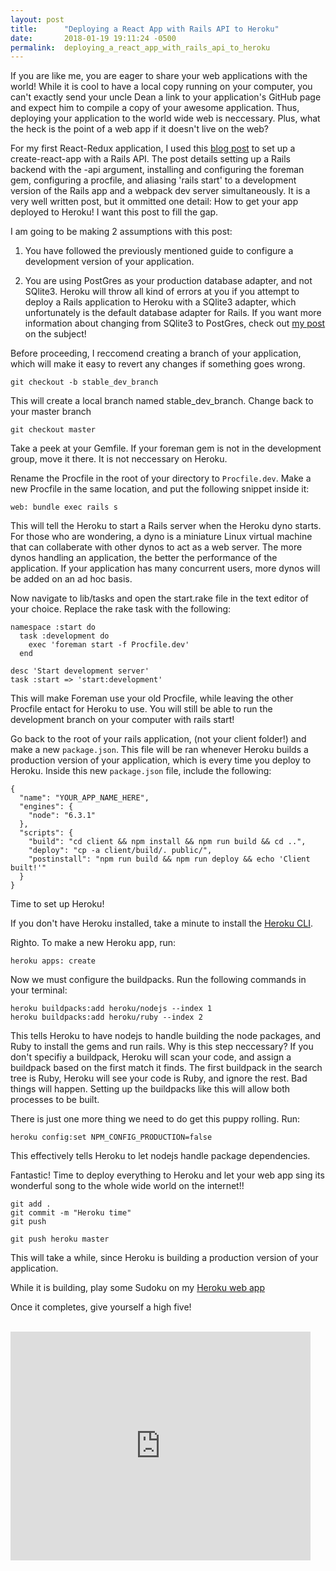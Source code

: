 ```yaml
---
layout: post
title:      "Deploying a React App with Rails API to Heroku"
date:       2018-01-19 19:11:24 -0500
permalink:  deploying_a_react_app_with_rails_api_to_heroku
---
```


If you are like me, you are eager to share your web applications with the world! While it is cool to have a local copy running on your computer, you can't exactly send your uncle Dean a link to your application's GitHub page and expect him to compile a copy of your awesome application. Thus, deploying your application to the world wide web is neccessary. Plus, what the heck is the point of a web app if it doesn't live on the web?

For my first React-Redux application, I used this [blog post](https://www.fullstackreact.com/articles/how-to-get-create-react-app-to-work-with-your-rails-api/) to set up a create-react-app with a Rails API.  The post details setting up a Rails backend with the -api argument, installing and configuring the foreman gem,  configuring a procfile, and  aliasing 'rails start' to a development version of the Rails app and a webpack dev server simultaneously.  It is a very well written post, but it ommitted one detail: How to get your app deployed to Heroku! I want this post to fill the gap.

I am going to be making 2 assumptions with this post:

1. You have followed the previously mentioned guide to configure a development version of your application.

2. You are using PostGres as your production database adapter, and not SQlite3. Heroku will throw all kind of errors at you if you        attempt to deploy a Rails application to Heroku with a SQlite3 adapter, which unfortunately is the default database adapter for Rails. If you want more information about changing from SQlite3 to PostGres, check out [my post](http://alexandrawright.net/your_first_heroku_deployment) on the subject!

Before proceeding, I reccomend creating a branch of your application, which will make it easy to revert any changes if something goes wrong.  

```
git checkout -b stable_dev_branch
```

This will create a local branch named stable_dev_branch. Change back to your master branch 

```
git checkout master
```

Take a peek at your Gemfile. If your foreman gem is not in the development group, move it there. It is not neccessary on Heroku.

Rename the Procfile in the root of your directory to `Procfile.dev`. Make a new Procfile in the same location, and put the following snippet inside it:

```
web: bundle exec rails s
```

This will tell the Heroku to start a Rails server when the Heroku dyno starts. For those who are wondering,  a dyno is a miniature Linux virtual machine that can collaberate with other dynos to act as a web server. The more dynos handling an application, the better the performance of the application. If your application has many concurrent users, more dynos will be added on an ad hoc basis.

Now navigate to lib/tasks and open the start.rake file in the text editor of your choice. Replace the rake task with the following:

```
namespace :start do
  task :development do
    exec 'foreman start -f Procfile.dev'
  end

desc 'Start development server'
task :start => 'start:development'
```

This will make Foreman use your old Procfile, while leaving the other Procfile entact for Heroku to use. You will still be able to run the development branch on your computer with rails start!

Go back to the root of your rails application, (not your client folder!) and make a new `package.json`. This file will be ran whenever Heroku builds a production version of your application, which is every time you deploy to Heroku. Inside this new `package.json` file, include the following:

```
{
  "name": "YOUR_APP_NAME_HERE",
  "engines": {
    "node": "6.3.1"
  },
  "scripts": {
    "build": "cd client && npm install && npm run build && cd ..",
    "deploy": "cp -a client/build/. public/",
    "postinstall": "npm run build && npm run deploy && echo 'Client built!'"
  }
}
```

Time to set up Heroku!

If you don't have Heroku installed, take a minute to install the [Heroku CLI](https://devcenter.heroku.com/articles/heroku-cli).

Righto. To make a new Heroku app, run:

```
heroku apps: create
```


Now we must configure the buildpacks. Run the following commands in your terminal:

```
heroku buildpacks:add heroku/nodejs --index 1
heroku buildpacks:add heroku/ruby --index 2
```

This tells Heroku to have nodejs to handle building the node packages, and Ruby to install the gems and run rails. Why is this step neccessary? If you don't specifiy a buildpack, Heroku will scan your code, and assign a buildpack based on the first match it finds. The first buildpack in the search tree is Ruby, Heroku will see your code is Ruby, and ignore the rest. Bad things will happen. Setting up the buildpacks like this will allow both processes to be built.

There is just one more thing we need to do get this puppy rolling. Run:

```
heroku config:set NPM_CONFIG_PRODUCTION=false
```

This effectively tells Heroku  to let nodejs handle package dependencies. 

Fantastic! Time to deploy everything to Heroku and let your web app sing its wonderful song to the whole wide world on the internet!!

```
git add .
git commit -m "Heroku time"
git push

git push heroku master
```

This will take a while, since Heroku is building a production version of your application. 

While it is building, play some Sudoku on my [Heroku web app](https://sudoku-now.herokuapp.com/)

Once it completes, give yourself a high five!

<br>

<iframe src="https://giphy.com/embed/BwOU6uH7afefu" width="480" height="366" frameBorder="0" class="giphy-embed" allowFullScreen></iframe><p><a href="https://giphy.com/gifs/tina-fey-high-five-t-BwOU6uH7afefu"></a></p>



